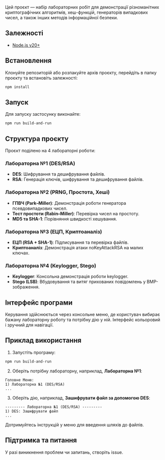 Цей проєкт — набір лабораторних робіт для демонстрації різноманітних криптографічних алгоритмів, хеш-функцій, генераторів випадкових чисел, а також інших методів інформаційної безпеки.

## Залежності

- [Node.js v20+](https://nodejs.org/en)

## Встановлення

Клонуйте репозиторій або розпакуйте архів проєкту, перейдіть в папку проєкту та встановіть залежності:

```sh
npm install
```

## Запуск

Для запуску застосунку виконайте:

```sh
npm run build-and-run
```

## Структура проєкту

Проєкт поділено на 4 лабораторні роботи:

### Лабораторна №1 (DES/RSA)

- **DES**: Шифрування та дешифрування файлів.
- **RSA**: Генерація ключів, шифрування та дешифрування файлів.

### Лабораторна №2 (PRNG, Простота, Хеші)

- **ГПВЧ (Park–Miller)**: Демонстрація роботи генератора псевдовипадкових чисел.
- **Тест простоти (Rabin–Miller)**: Перевірка чисел на простоту.
- **MD5 та SHA-1**: Порівняння швидкості хешування.

### Лабораторна №3 (ЕЦП, Криптоаналіз)

- **ЕЦП (RSA + SHA-1)**: Підписування та перевірка файлів.
- **Криптоаналіз**: Демонстрація атаки noKeyAttackRSA на малих ключах.

### Лабораторна №4 (Keylogger, Stego)

- **Keylogger**: Консольна демонстрація роботи keylogger.
- **Stego (LSB)**: Вбудовування та витяг прихованих повідомлень у BMP-зображення.

## Інтерфейс програми

Керування здійснюється через консольне меню, де користувач вибирає бажану лабораторну роботу та потрібну дію у ній. Інтерфейс кольоровий і зручний для навігації.

## Приклад використання

1. Запустіть програму:

```sh
npm run build-and-run
```

2. Оберіть потрібну лабораторну, наприклад, **Лабораторна №1**:

```
Головне Меню:
1) Лабораторна №1 (DES/RSA)
...
```

3. Оберіть дію, наприклад, **Зашифрувати файл за допомогою DES**:

```
--------- Лабораторна №1 (DES/RSA) ---------
1) DES: Зашифрувати файл
...
```

Дотримуйтесь інструкцій у меню для введення шляхів до файлів.

## Підтримка та питання

У разі виникнення проблем чи запитань, створіть issue.